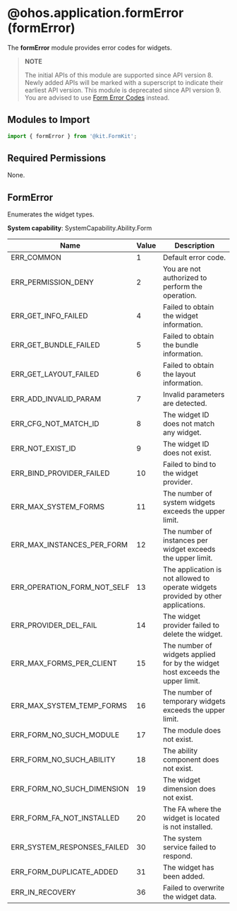 # @ohos.application.formError (formError)

The **formError** module provides error codes for widgets.

> **NOTE**
>
> The initial APIs of this module are supported since API version 8. Newly added APIs will be marked with a superscript to indicate their earliest API version.
> This module is deprecated since API version 9. You are advised to use [Form Error Codes](errorcode-form.md) instead.

## Modules to Import

```ts
import { formError } from '@kit.FormKit';
```

## Required Permissions

None.

## FormError

Enumerates the widget types.

**System capability**: SystemCapability.Ability.Form

| Name       | Value  | Description        |
| ----------- | ---- | ------------ |
| ERR_COMMON       | 1    | Default error code.  |
| ERR_PERMISSION_DENY       | 2    | You are not authorized to perform the operation.  |
| ERR_GET_INFO_FAILED      | 4    | Failed to obtain the widget information.  |
| ERR_GET_BUNDLE_FAILED    | 5    | Failed to obtain the bundle information.  |
| ERR_GET_LAYOUT_FAILED    | 6    | Failed to obtain the layout information.  |
| ERR_ADD_INVALID_PARAM     | 7    | Invalid parameters are detected.  |
| ERR_CFG_NOT_MATCH_ID     | 8    | The widget ID does not match any widget. |
| ERR_NOT_EXIST_ID       | 9    | The widget ID does not exist.  |
| ERR_BIND_PROVIDER_FAILED       | 10    | Failed to bind to the widget provider.  |
| ERR_MAX_SYSTEM_FORMS      | 11    | The number of system widgets exceeds the upper limit.  |
| ERR_MAX_INSTANCES_PER_FORM     | 12    | The number of instances per widget exceeds the upper limit.  |
| ERR_OPERATION_FORM_NOT_SELF     | 13    | The application is not allowed to operate widgets provided by other applications.  |
| ERR_PROVIDER_DEL_FAIL       | 14    | The widget provider failed to delete the widget.  |
| ERR_MAX_FORMS_PER_CLIENT       | 15    | The number of widgets applied for by the widget host exceeds the upper limit.  |
| ERR_MAX_SYSTEM_TEMP_FORMS       | 16    | The number of temporary widgets exceeds the upper limit.  |
| ERR_FORM_NO_SUCH_MODULE       | 17    | The module does not exist.  |
| ERR_FORM_NO_SUCH_ABILITY       | 18    | The ability component does not exist.  |
| ERR_FORM_NO_SUCH_DIMENSION      | 19    | The widget dimension does not exist.  |
| ERR_FORM_FA_NOT_INSTALLED      | 20    | The FA where the widget is located is not installed.  |
| ERR_SYSTEM_RESPONSES_FAILED        | 30    | The system service failed to respond.  |
| ERR_FORM_DUPLICATE_ADDED        | 31    | The widget has been added.  |
| ERR_IN_RECOVERY    | 36    | Failed to overwrite the widget data.  |
